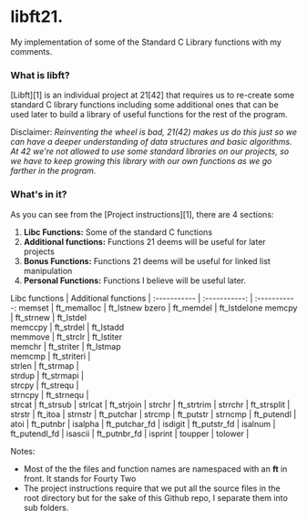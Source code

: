 # libft21.
My implementation of some of the Standard C Library functions with my comments.

### What is libft?
[Libft][1] is an individual project at 21[42] that requires us to re-create some standard C library functions including some additional ones that can be used later to build a library of useful functions for the rest of the program.

Disclaimer: *Reinventing the wheel is bad, 21(42) makes us do this just so we can have a deeper understanding of data structures and basic algorithms. At 42 we're not allowed to use some standard libraries on our projects, so we have to keep growing this library with our own functions as we go farther in the program.*

### What's in it?

As you can see from the [Project instructions][1], there are 4 sections:

1.  **Libc Functions:** Some of the standard C functions
2.  **Additional functions:** Functions 21 deems will be useful for later projects
3.  **Bonus Functions:** Functions 21 deems will be useful for linked list manipulation
4.  **Personal Functions:** Functions I believe will be useful later.

Libc functions | Additional functions |
:----------- | :-----------: | :-----------:
memset		| ft_memalloc	| ft_lstnew	
bzero		| ft_memdel		| ft_lstdelone 
memcpy		| ft_strnew		| ft_lstdel	   
memccpy		| ft_strdel		| ft_lstadd		
memmove		| ft_strclr		| ft_lstiter	   
memchr		| ft_striter	| ft_lstmap		
memcmp		| ft_striteri	|		
strlen		| ft_strmap		|			
strdup		| ft_strmapi	|			
strcpy		| ft_strequ		|			
strncpy		| ft_strnequ	|	
strcat		| ft_strsub		| 
strlcat		| ft_strjoin	|
strchr		| ft_strtrim	| 
strrchr		| ft_strsplit	| 
strstr		| ft_itoa		| 
strnstr		| ft_putchar	| 
strcmp		| ft_putstr		| 
strncmp		| ft_putendl	| 
atoi		| ft_putnbr		| 
isalpha		| ft_putchar_fd	| 
isdigit		| ft_putstr_fd	| 
isalnum		| ft_putendl_fd	| 
isascii		| ft_putnbr_fd	| 
isprint		|
toupper		| 
tolower		| 


Notes:

- Most of the the files and function names are namespaced with an **ft** in front. It stands for Fourty Two
- The project instructions require that we put all the source files in the root directory but for the sake of this Github repo, I separate them into sub folders.
